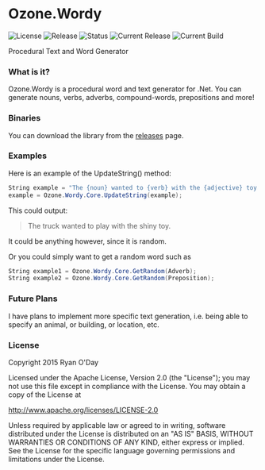 # Ozone.Wordy
![License](https://img.shields.io/badge/license-Apache-blue.svg)
![Release](https://img.shields.io/badge/release-v1.0.0-blue.svg)
![Status](https://img.shields.io/badge/status-Active-brightgreen.svg)
![Current Release](https://img.shields.io/badge/current%20release-Stable-brightgreen.svg)
![Current Build](https://img.shields.io/badge/current%20build-Stable-brightgreen.svg)

Procedural Text and Word Generator

### What is it?
Ozone.Wordy is a procedural word and text generator for .Net. You can generate nouns, verbs, adverbs, compound-words, prepositions and more!

### Binaries
You can download the library from the [releases](https://github.com/theryan722/Ozone.Wordy/releases/) page.

### Examples
Here is an example of the UpdateString() method:
```c#
String example = "The {noun} wanted to {verb} with the {adjective} toy."
example = Ozone.Wordy.Core.UpdateString(example);
```
This could output:
> The truck wanted to play with the shiny toy.

It could be anything however, since it is random.

Or you could simply want to get a random word such as
```c#
String example1 = Ozone.Wordy.Core.GetRandom(Adverb);
String example2 = Ozone.Wordy.Core.GetRandom(Preposition);
```

### Future Plans
I have plans to implement more specific text generation, i.e. being able to specify an animal, or building, or location, etc.

### License
Copyright 2015 Ryan O'Day

Licensed under the Apache License, Version 2.0 (the "License");
you may not use this file except in compliance with the License.
You may obtain a copy of the License at

http://www.apache.org/licenses/LICENSE-2.0

Unless required by applicable law or agreed to in writing, software
distributed under the License is distributed on an "AS IS" BASIS,
WITHOUT WARRANTIES OR CONDITIONS OF ANY KIND, either express or implied.
See the License for the specific language governing permissions and
limitations under the License.
